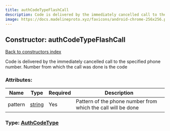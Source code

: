 ```yaml
---
title: authCodeTypeFlashCall
description: Code is delivered by the immediately cancelled call to the specified phone number. Number from which the call was done is the code
image: https://docs.madelineproto.xyz/favicons/android-chrome-256x256.png
---
```

## Constructor: authCodeTypeFlashCall  
[Back to constructors index](index.md)



Code is delivered by the immediately cancelled call to the specified phone number. Number from which the call was done is the code

### Attributes:

| Name     |    Type       | Required | Description |
|----------|---------------|----------|-------------|
|pattern|[string](../types/string.md) | Yes|Pattern of the phone number from which the call will be done|



### Type: [AuthCodeType](../types/AuthCodeType.md)


